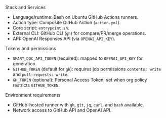 Stack and Services

- Language/runtime: Bash on Ubuntu GitHub Actions runners.
- Action type: Composite GitHub Action (`action.yml`).
- Core script: `entrypoint.sh`.
- External CLI: GitHub CLI (`gh`) for compare/PR/merge operations.
- API: OpenAI Responses API (via `OPENAI_API_KEY`).

Tokens and permissions
- `SMART_DOC_API_TOKEN` (required): mapped to `OPENAI_API_KEY` for generation.
- `GITHUB_TOKEN` (default for `gh`): requires job permissions `contents: write` and `pull-requests: write`.
- `GH_TOKEN` (optional): Personal Access Token; set when org policy restricts `GITHUB_TOKEN`.

Environment requirements
- GitHub-hosted runner with `gh`, `git`, `jq`, `curl`, and `bash` available.
- Network access to GitHub API and OpenAI API.

